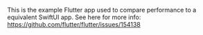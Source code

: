 This is the example Flutter app used to compare performance to a equivalent
SwiftUI app. See here for more info:
https://github.com/flutter/flutter/issues/154138
